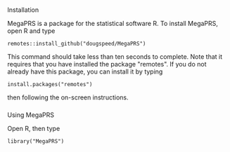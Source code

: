 ###
Installation

MegaPRS is a package for the statistical software R. To install MegaPRS, open R and type
```
remotes::install_github("dougspeed/MegaPRS")
```
This command should take less than ten seconds to complete. Note that it requires that you have installed the package "remotes". If you do not already have this package, you can install it by typing
```
install.packages("remotes")
```
then following the on-screen instructions.

###
Using MegaPRS

Open R, then type 
```
library("MegaPRS")
```
